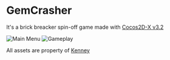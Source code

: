 GemCrasher
==========

It's a brick breacker spin-off game made with [Cocos2D-X v3.2](http://www.cocos2d-x.org/products#cocos2dx)

![Main Menu](https://lh6.googleusercontent.com/-uWyQkpQTPCI/VAC8Dbpiy_I/AAAAAAAASZo/clWc223Oaoo/w319-h567-no/Screenshot_2014-08-29-14-41-56.png) ![Gameplay](https://lh4.googleusercontent.com/-FigpAcyKSkQ/VAC8Bo9_wkI/AAAAAAAASZg/4g_9qgpKq2M/w319-h567-no/Screenshot_2014-08-29-14-42-12.png)

All assets are property of [Kenney](http://www.kenney.nl)
